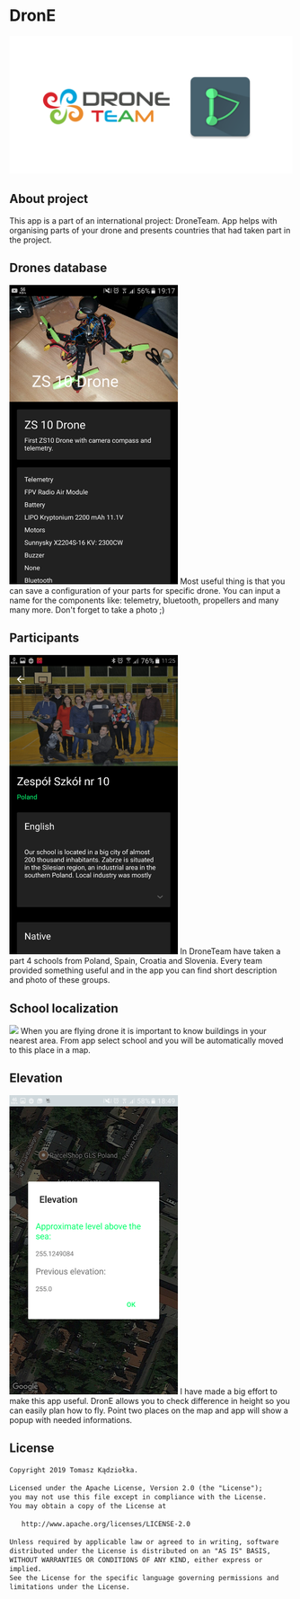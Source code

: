 # DronE

![Project logo](drone_background.png)

## About project
This app is a part of an international project: DroneTeam. App helps with organising parts of your drone and presents countries that had taken part in the project.

## Drones database
<img src="drone_view.png" width="300">
Most useful thing is that you can save a configuration of your parts for specific drone. You can input a name for the components like: telemetry, bluetooth, propellers and many many more. Don't forget to take a photo ;)

## Participants
<img src="school_view.png" width="300">
In DroneTeam have taken a part 4 schools from Poland, Spain, Croatia and Slovenia. Every team provided something useful and in the app you can find short description and photo of these groups.

## School localization
<img src="place_view.png" width="300">
When you are flying drone it is important to know buildings in your nearest area. From app select school and you will be automatically moved to this place in a map.

## Elevation
<img src="elevation_view.png" width="300">
I have made a big effort to make this app useful. DronE allows you to check difference in height so you can easily plan how to fly. Point two places on the map and app will show a popup with needed informations.



License
--------

    Copyright 2019 Tomasz Kądziołka.

    Licensed under the Apache License, Version 2.0 (the "License");
    you may not use this file except in compliance with the License.
    You may obtain a copy of the License at

       http://www.apache.org/licenses/LICENSE-2.0

    Unless required by applicable law or agreed to in writing, software
    distributed under the License is distributed on an "AS IS" BASIS,
    WITHOUT WARRANTIES OR CONDITIONS OF ANY KIND, either express or implied.
    See the License for the specific language governing permissions and
    limitations under the License.
